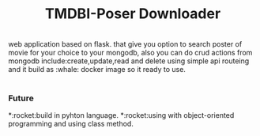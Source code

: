 <div align="center">  
  <h1> TMDBI-Poser Downloader</h1>
</div>

<br>

<div>
  web application based on flask.
  that give you option to search poster of movie
  for your choice to your mongodb,
  also you can do crud actions from mongodb include:create,update,read and delete using simple api routeing
  and it build as :whale: docker image so it ready to use.
</div>
 
<br>
<div>
 <h3>Future</h3> 
 *:rocket:build in pyhton language.
 *:rocket:using with object-oriented programming and using class method.
</div>
